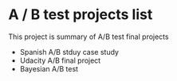 # A / B test projects list

This project is summary of A/B test final projects

- Spanish A/B stduy case study
- Udacity A/B final project
- Bayesian A/B test
